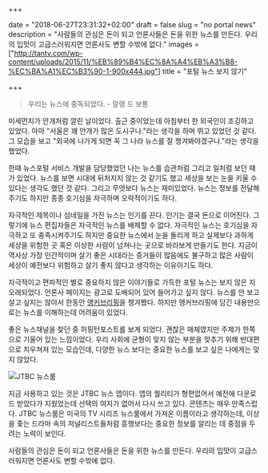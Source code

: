 +++

date = "2018-06-27T23:31:32+02:00"
draft = false
slug = "no portal news"
description = "사람들의 관심은 돈이 되고 언론사들은 돈을 위한 뉴스를 만든다. 우리의 입맛이 고급스러워지면 언론사도 변할 수밖에 없다."
images = ["http://tantv.com/wp-content/uploads/2015/11/%EB%89%B4%EC%8A%A4%EB%A3%B8-%EC%BA%A1%EC%B3%90-1-900x444.jpg"]
title = "포털 뉴스 보지 않기"

+++

> 우리는 뉴스에 중독되었다. - 알랭 드 보통

미세먼지가 안개처럼 깔린 날이었다. 출근 중이었는데 아침부터 한 외국인이 조깅하고 있었다. 아마 "서울은 꽤 안개가 많은 도시구나."라는 생각을 하며 뛰고 있었던 것 같다. 그 모습을 보고 "외국에 나가게 되면 꼭 그 나라 뉴스를 잘 챙겨봐야겠구나."라는 생각을 했었다.

한때 뉴스포털 서비스 개발을 담당했었던 나는 뉴스를 습관처럼 그리고 일처럼 보던 때가 있었다. 뉴스를 보면 시대에 뒤처지지 않는 것 같기도 했고 세상을 보는 눈을 키울 수 있다는 생각도 했던 것 같다. 그리고 무엇보다 뉴스는 재미있었다. 뉴스는 정보를 전달해주기도 하지만 종종 호기심을 자극하며 오락적이기도 하다.

자극적인 제목이나 섬네일을 가진 뉴스는 인기를 끈다. 인기는 결국 돈으로 이어진다. 그렇기에 뉴스 편집자들은 자극적인 뉴스를 배제할 수 없다. 자극적인 뉴스는 호기심을 자극하고 또 충족시켜주기도 하지만 중요한 뉴스에서 눈을 돌리게 하고 실제보다 과하게 세상을 위험한 곳 혹은 이상한 사람이 넘쳐나는 곳으로 바라보게 만들기도 한다. 지금이 역사상 가장 인간적이며 살기 좋은 시대라는 증거들이 많음에도 불구하고 많은 사람이 세상이 예전보다 위험하고 살기 좋지 않다고 생각하는 이유이기도 하다.

자극적이고 편파적인 별로 중요하지 않은 이야기들로 가득한 포털 뉴스는 보지 않은 지 오래되었다. 언론사 페이지는 광고로 도배되어 있어 들어가고 싶지 않다. 뉴스를 안 보고 살고 싶지는 않아서 한동안 [앵커브리핑](https://www.youtube.com/results?search_query=%EC%95%B5%EC%BB%A4%EB%B8%8C%EB%A6%AC%ED%95%91&page=&utm_source=opensearch)을 챙겨봤다. 하지만 앵커브리핑에 담긴 내용만으로는 뉴스를 이해하는데 어려움이 있었다.

좋은 뉴스채널을 찾던 중 허핑턴포스트를 보게 되었다. 괜찮은 매체였지만 주제가 한쪽으로 기울어 있는 느낌이었다. 우리 사회에 균형이 맞지 않는 부분을 맞추기 위해 반대편으로 치우쳐져 있는 모습인데, 다양한 뉴스 보다는 중요한 뉴스를 보고 싶은 나에게는 맞지 않았다.

![JTBC 뉴스룸](http://tantv.com/wp-content/uploads/2015/11/%EB%89%B4%EC%8A%A4%EB%A3%B8-%EC%BA%A1%EC%B3%90-1-900x444.jpg)

지금 사용하고 있는 것은 JTBC 뉴스 앱이다. 앱의 퀄리티가 형편없어서 예전에 다운로드 받았다가 지웠었는데 선택의 여지가 없어서 다시 쓰고 있다. 콘텐츠는 매우 만족스럽다. JTBC 뉴스룸은 미국의 TV 시리즈 뉴스룸에서 가져온 이름이라고 생각하는데, 이상을 좇는 드라마 속의 저널리스트들처럼 흥행보다는 중요한 정보를 알리는 데 중점을 두려는 노력이 보인다.

사람들의 관심은 돈이 되고 언론사들은 돈을 위한 뉴스를 만든다. 우리의 입맛이 고급스러워지면 언론사도 변할 수밖에 없다.
